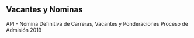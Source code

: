 
## Vacantes y Nominas

API - Nómina Definitiva de Carreras, Vacantes y Ponderaciones Proceso de Admisión 2019